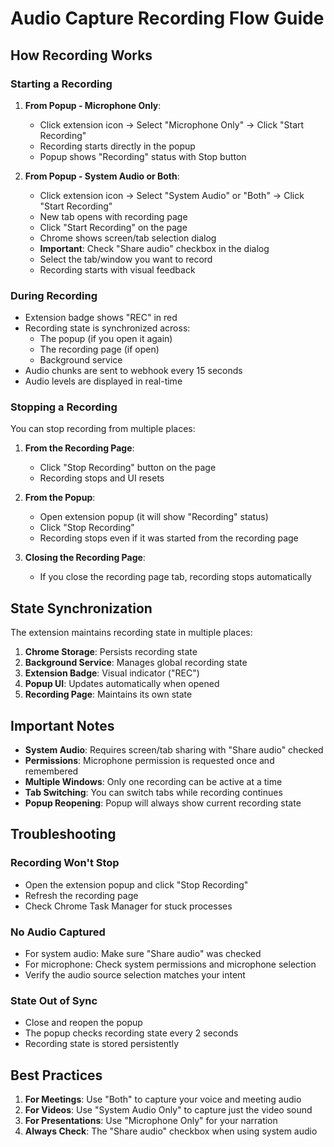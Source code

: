# Audio Capture Recording Flow Guide

## How Recording Works

### Starting a Recording

1. **From Popup - Microphone Only**:
   - Click extension icon → Select "Microphone Only" → Click "Start Recording"
   - Recording starts directly in the popup
   - Popup shows "Recording" status with Stop button

2. **From Popup - System Audio or Both**:
   - Click extension icon → Select "System Audio" or "Both" → Click "Start Recording"
   - New tab opens with recording page
   - Click "Start Recording" on the page
   - Chrome shows screen/tab selection dialog
   - **Important**: Check "Share audio" checkbox in the dialog
   - Select the tab/window you want to record
   - Recording starts with visual feedback

### During Recording

- Extension badge shows "REC" in red
- Recording state is synchronized across:
  - The popup (if you open it again)
  - The recording page (if open)
  - Background service
- Audio chunks are sent to webhook every 15 seconds
- Audio levels are displayed in real-time

### Stopping a Recording

You can stop recording from multiple places:

1. **From the Recording Page**:
   - Click "Stop Recording" button on the page
   - Recording stops and UI resets

2. **From the Popup**:
   - Open extension popup (it will show "Recording" status)
   - Click "Stop Recording"
   - Recording stops even if it was started from the recording page

3. **Closing the Recording Page**:
   - If you close the recording page tab, recording stops automatically

## State Synchronization

The extension maintains recording state in multiple places:

1. **Chrome Storage**: Persists recording state
2. **Background Service**: Manages global recording state
3. **Extension Badge**: Visual indicator ("REC")
4. **Popup UI**: Updates automatically when opened
5. **Recording Page**: Maintains its own state

## Important Notes

- **System Audio**: Requires screen/tab sharing with "Share audio" checked
- **Permissions**: Microphone permission is requested once and remembered
- **Multiple Windows**: Only one recording can be active at a time
- **Tab Switching**: You can switch tabs while recording continues
- **Popup Reopening**: Popup will always show current recording state

## Troubleshooting

### Recording Won't Stop
- Open the extension popup and click "Stop Recording"
- Refresh the recording page
- Check Chrome Task Manager for stuck processes

### No Audio Captured
- For system audio: Make sure "Share audio" was checked
- For microphone: Check system permissions and microphone selection
- Verify the audio source selection matches your intent

### State Out of Sync
- Close and reopen the popup
- The popup checks recording state every 2 seconds
- Recording state is stored persistently

## Best Practices

1. **For Meetings**: Use "Both" to capture your voice and meeting audio
2. **For Videos**: Use "System Audio Only" to capture just the video sound
3. **For Presentations**: Use "Microphone Only" for your narration
4. **Always Check**: The "Share audio" checkbox when using system audio